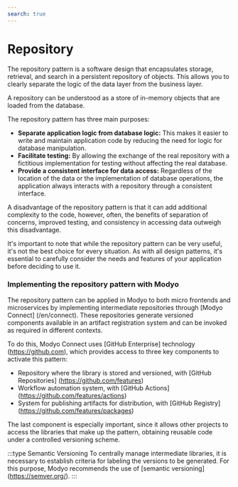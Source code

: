 ```yaml
---
search: true
---
```


# Repository

The repository pattern is a software design that encapsulates storage, retrieval, and search in a persistent repository of objects. This allows you to clearly separate the logic of the data layer from the business layer.

A repository can be understood as a store of in-memory objects that are loaded from the database.

The repository pattern has three main purposes:

- **Separate application logic from database logic:** This makes it easier to write and maintain application code by reducing the need for logic for database manipulation.
- **Facilitate testing:** By allowing the exchange of the real repository with a fictitious implementation for testing without affecting the real database.
- **Provide a consistent interface for data access:** Regardless of the location of the data or the implementation of database operations, the application always interacts with a repository through a consistent interface.

A disadvantage of the repository pattern is that it can add additional complexity to the code, however, often, the benefits of separation of concerns, improved testing, and consistency in accessing data outweigh this disadvantage.

It's important to note that while the repository pattern can be very useful, it's not the best choice for every situation. As with all design patterns, it's essential to carefully consider the needs and features of your application before deciding to use it.

### Implementing the repository pattern with Modyo

The repository pattern can be applied in Modyo to both micro frontends and microservices by implementing intermediate repositories through [Modyo Connect] (/en/connect). These repositories generate versioned components available in an artifact registration system and can be invoked as required in different contexts.

To do this, Modyo Connect uses [GitHub Enterprise] technology (https://github.com), which provides access to three key components to activate this pattern:
- Repository where the library is stored and versioned, with [GitHub Repositories] (https://github.com/features)
- Workflow automation system, with [GitHub Actions] (https://github.com/features/actions)
- System for publishing artifacts for distribution, with [GitHub Registry] (https://github.com/features/packages)

The last component is especially important, since it allows other projects to access the libraries that make up the pattern, obtaining reusable code under a controlled versioning scheme.

:::type Semantic Versioning
To centrally manage intermediate libraries, it is necessary to establish criteria for labeling the versions to be generated. For this purpose, Modyo recommends the use of [semantic versioning] (https://semver.org/).
:::
